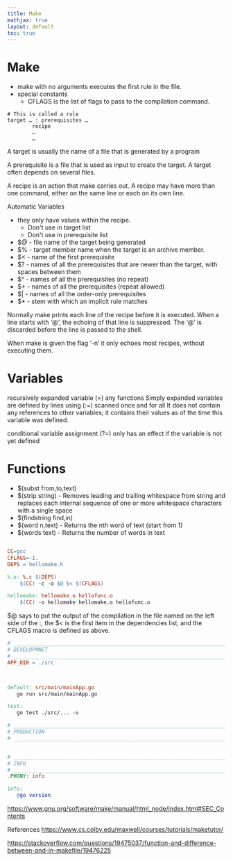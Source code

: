 ```yaml
---
title: Make
mathjax: true
layout: default
toc: true
---
```




# Make



* make with no arguments executes the first rule in the file. 
* special constants 
  * CFLAGS is the list of flags to pass to the compilation command.


```
# This is called a rule
target … : prerequisites …
        recipe
        …
        …
```

A target is usually the name of a file that is generated by a program

A prerequisite is a file that is used as input to create the target. A target often depends on several files.

A recipe is an action that make carries out. A recipe may have more than one command, either on the same line or each on its own line. 



Automatic Variables
* they only have values within the recipe. 
	* Don't use in target list
	* Don't use in prerequisite list
* $@ - file name of the target being generated
* $% - target member name when the target is an archive member.
* $< - name of the first prerequisite
* $? - names of all the prerequisites that are newer than the target, with spaces between them
* $^ - names of all the prerequisites (no repeat)
* $+ - names of all the prerequisites (repeat allowed)
* $\| - names of all the order-only prerequisites
* $* - stem with which an implicit rule matches


Normally make prints each line of the recipe before it is executed.
When a line starts with ‘@’, the echoing of that line is suppressed. The ‘@’ is discarded before the line is passed to the shell. 

When make is given the flag ‘-n’ it only echoes most recipes, without executing them.



# Variables

recursively expanded variable (=)
any functions
Simply expanded variables are defined by lines using (:=)
scanned once and for all
It does not contain any references to other variables; it contains their values as of the time this variable was defined. 

conditional variable assignment (?=)
only has an effect if the variable is not yet defined


# Functions

* $(subst from,to,text)
* $(strip string) -  Removes leading and trailing whitespace from string and replaces each internal sequence of one or more whitespace characters with a single space
* $(findstring find,in)
* $(word n,text) - Returns the nth word of text (start from 1)
* $(words text) - Returns the number of words in text

```makefile

CC=gcc
CFLAGS=-I.
DEPS = hellomake.h

%.o: %.c $(DEPS)
	$(CC) -c -o $@ $< $(CFLAGS)

hellomake: hellomake.o hellofunc.o 
	$(CC) -o hellomake hellomake.o hellofunc.o 

```



$@ says to put the output of the compilation in the file named on the left side of the :, the $< is the first item in the dependencies list, and the CFLAGS macro is defined as above.





 ```makefile
# ________________________________________________________________________________
# DEVELOPMNET
# ________________________________________________________________________________
APP_DIR = ./src



default: src/main/mainApp.go
	go run src/main/mainApp.go

test:
	go test ./src/... -v

# ________________________________________________________________________________
# PRODUCTION
# ________________________________________________________________________________


# ________________________________________________________________________________
# INFO
# ________________________________________________________________________________
.PHONY: info

info:
	@go version

 ```


https://www.gnu.org/software/make/manual/html_node/index.html#SEC_Contents

References
https://www.cs.colby.edu/maxwell/courses/tutorials/maketutor/




https://stackoverflow.com/questions/19475037/function-and-difference-between-and-in-makefile/19476225